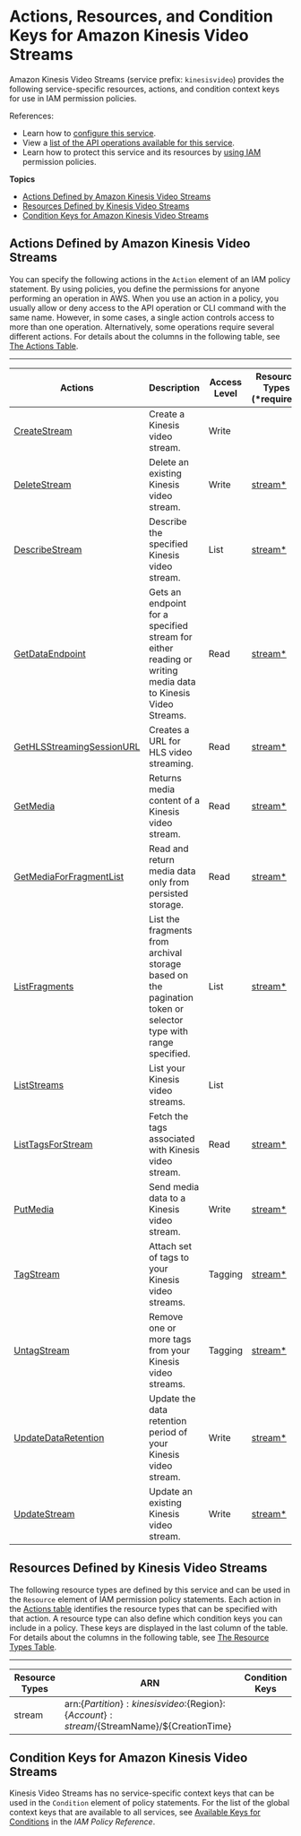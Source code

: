 # Actions, Resources, and Condition Keys for Amazon Kinesis Video Streams<a name="list_amazonkinesisvideostreams"></a>

Amazon Kinesis Video Streams \(service prefix: `kinesisvideo`\) provides the following service\-specific resources, actions, and condition context keys for use in IAM permission policies\.

References:
+ Learn how to [configure this service](http://docs.aws.amazon.com/kinesisvideostreams/latest/dg/)\.
+ View a [list of the API operations available for this service](http://docs.aws.amazon.com/kinesisvideostreams/latest/dg/)\.
+ Learn how to protect this service and its resources by [using IAM](http://docs.aws.amazon.com/kinesisvideostreams/latest/dg/how-iam.html) permission policies\.

**Topics**
+ [Actions Defined by Amazon Kinesis Video Streams](#amazonkinesisvideostreams-actions-as-permissions)
+ [Resources Defined by Kinesis Video Streams](#amazonkinesisvideostreams-resources-for-iam-policies)
+ [Condition Keys for Amazon Kinesis Video Streams](#amazonkinesisvideostreams-policy-keys)

## Actions Defined by Amazon Kinesis Video Streams<a name="amazonkinesisvideostreams-actions-as-permissions"></a>

You can specify the following actions in the `Action` element of an IAM policy statement\. By using policies, you define the permissions for anyone performing an operation in AWS\. When you use an action in a policy, you usually allow or deny access to the API operation or CLI command with the same name\. However, in some cases, a single action controls access to more than one operation\. Alternatively, some operations require several different actions\. For details about the columns in the following table, see [The Actions Table](reference_policies_actions-resources-contextkeys.md#actions_table)\.


****  

| Actions | Description | Access Level | Resource Types \(\*required\) | Condition Keys | Dependent Actions | 
| --- | --- | --- | --- | --- | --- | 
|   [ CreateStream ](http://docs.aws.amazon.com/kinesisvideostreams/latest/dg/API_CreateStream.html)  | Create a Kinesis video stream\. | Write |  |  |  | 
|   [ DeleteStream ](http://docs.aws.amazon.com/kinesisvideostreams/latest/dg/API_DeleteStream.html)  | Delete an existing Kinesis video stream\. | Write |   [ stream\* ](#amazonkinesisvideostreams-stream)   |  |  | 
|   [ DescribeStream ](http://docs.aws.amazon.com/kinesisvideostreams/latest/dg/API_DescribeStream.html)  | Describe the specified Kinesis video stream\. | List |   [ stream\* ](#amazonkinesisvideostreams-stream)   |  |  | 
|   [ GetDataEndpoint ](http://docs.aws.amazon.com/kinesisvideostreams/latest/dg/API_GetDataEndpoint.html)  | Gets an endpoint for a specified stream for either reading or writing media data to Kinesis Video Streams\. | Read |   [ stream\* ](#amazonkinesisvideostreams-stream)   |  |  | 
|   [ GetHLSStreamingSessionURL ](http://docs.aws.amazon.com/kinesisvideostreams/latest/dg/API_GetHLSStreamingSessionURL.html)  | Creates a URL for HLS video streaming\. | Read |   [ stream\* ](#amazonkinesisvideostreams-stream)   |  |  | 
|   [ GetMedia ](http://docs.aws.amazon.com/kinesisvideostreams/latest/dg/API_GetMedia.html)  | Returns media content of a Kinesis video stream\. | Read |   [ stream\* ](#amazonkinesisvideostreams-stream)   |  |  | 
|   [ GetMediaForFragmentList ](http://docs.aws.amazon.com/kinesisvideostreams/latest/dg/API_GetMediaForFragmentList.html)  | Read and return media data only from persisted storage\. | Read |   [ stream\* ](#amazonkinesisvideostreams-stream)   |  |  | 
|   [ ListFragments ](http://docs.aws.amazon.com/kinesisvideostreams/latest/dg/API_ListFragments.html)  | List the fragments from archival storage based on the pagination token or selector type with range specified\. | List |   [ stream\* ](#amazonkinesisvideostreams-stream)   |  |  | 
|   [ ListStreams ](http://docs.aws.amazon.com/kinesisvideostreams/latest/dg/API_ListStreams.html)  | List your Kinesis video streams\. | List |  |  |  | 
|   [ ListTagsForStream ](http://docs.aws.amazon.com/kinesisvideostreams/latest/dg/API_ListTagsForStream.html)  | Fetch the tags associated with Kinesis video stream\. | Read |   [ stream\* ](#amazonkinesisvideostreams-stream)   |  |  | 
|   [ PutMedia ](http://docs.aws.amazon.com/kinesisvideostreams/latest/dg/API_PutMedia.html)  | Send media data to a Kinesis video stream\. | Write |   [ stream\* ](#amazonkinesisvideostreams-stream)   |  |  | 
|   [ TagStream ](http://docs.aws.amazon.com/kinesisvideostreams/latest/dg/API_TagStream.html)  | Attach set of tags to your Kinesis video streams\. | Tagging |   [ stream\* ](#amazonkinesisvideostreams-stream)   |  |  | 
|   [ UntagStream ](http://docs.aws.amazon.com/kinesisvideostreams/latest/dg/API_UntagStream.html)  | Remove one or more tags from your Kinesis video streams\. | Tagging |   [ stream\* ](#amazonkinesisvideostreams-stream)   |  |  | 
|   [ UpdateDataRetention ](http://docs.aws.amazon.com/kinesisvideostreams/latest/dg/API_UpdateDataRetention.html)  | Update the data retention period of your Kinesis video stream\. | Write |   [ stream\* ](#amazonkinesisvideostreams-stream)   |  |  | 
|   [ UpdateStream ](http://docs.aws.amazon.com/kinesisvideostreams/latest/dg/API_UpdateStream.html)  | Update an existing Kinesis video stream\. | Write |   [ stream\* ](#amazonkinesisvideostreams-stream)   |  |  | 

## Resources Defined by Kinesis Video Streams<a name="amazonkinesisvideostreams-resources-for-iam-policies"></a>

The following resource types are defined by this service and can be used in the `Resource` element of IAM permission policy statements\. Each action in the [Actions table](#amazonkinesisvideostreams-actions-as-permissions) identifies the resource types that can be specified with that action\. A resource type can also define which condition keys you can include in a policy\. These keys are displayed in the last column of the table\. For details about the columns in the following table, see [The Resource Types Table](reference_policies_actions-resources-contextkeys.md#resources_table)\.


****  

| Resource Types | ARN | Condition Keys | 
| --- | --- | --- | 
|   stream  |  arn:$\{Partition\}:kinesisvideo:$\{Region\}:$\{Account\}:stream/$\{StreamName\}/$\{CreationTime\}  |  | 

## Condition Keys for Amazon Kinesis Video Streams<a name="amazonkinesisvideostreams-policy-keys"></a>

Kinesis Video Streams has no service\-specific context keys that can be used in the `Condition` element of policy statements\. For the list of the global context keys that are available to all services, see [Available Keys for Conditions](reference_policies_condition-keys.html#AvailableKeys) in the *IAM Policy Reference*\.